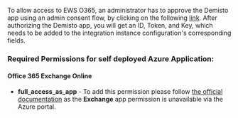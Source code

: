 To allow access to EWS O365, an administrator has to approve the Demisto app using an admin consent flow, by clicking on the following [link](https://oproxy.demisto.ninja/ms-ews-o365).
After authorizing the Demisto app, you will get an ID, Token, and Key, which needs to be added to the integration instance configuration's corresponding fields.

### Required Permissions for self deployed Azure Application:
#### Office 365 Exchange Online
* **full_access_as_app** - To add this permission please follow [the official documentation](https://docs.microsoft.com/en-us/exchange/client-developer/exchange-web-services/how-to-authenticate-an-ews-application-by-using-oauth#configure-for-app-only-authentication)
as the **Exchange** app permission is unavailable via the Azure portal.
